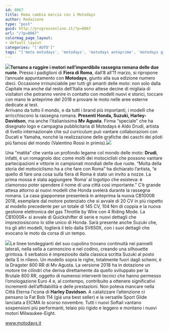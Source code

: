 ```yaml
---
id: 8067
title: Roma cambia marcia con i Motodays
author: Redazione
type: "post"
guid: http://progressonline.it/?p=8067
url: "/?p=8067"
colormag_page_layout:
- default_layout
categories: "['AUTO']"
tags: "['moto motodays', 'motodays', 'motodays anteprime', 'motodays giorni', 'motodays modelli', 'motodays roma']"
---
```


![](https://progressonline.it/wp-content/uploads/2018/02/Aldo_Drudi-300x300.jpg)**Tornano a ruggire i motori nell’imperdibile rassegna romana delle due ruote**. Presso i padiglioni di **Fiera di Roma**, dall’8 all’11 marzo, si ripropone l’annuale appuntamento con **Motodays**, giunto alla sua edizione numero dieci. Occasione irrinunciabile per tutti gli amanti delle moto: non solo dalla Capitale ma anche dal resto dell’Italia sono attese decine di migliaia di visitatori che potranno venire in contatto con modelli nuovi e storici, toccare con mano le anteprime del 2018 e provare le moto nelle aree esterne dedicate ai test.  
Arrivano da tutto il mondo, e da tutti i brand più importanti, i modelli che arricchiscono la rassegna romana. **Presenti Honda, Suzuki, Harley-Davidson**, ma anche l’italianissima **Mv Agusta**. Firma “speciale” che ha disegnato logo e campagna pubblicitaria di Motodays è Aldo Drudi, artista di livello internazionale che sul curriculum può vantare collaborazioni con Ducati e Yamaha, nonché la realizzazione delle grafiche dei caschi dei piloti più famosi del mondo (Valentino Rossi in primis).![](https://progressonline.it/wp-content/uploads/2018/02/moto-300x201.png)

Una “matita” che vanta un profondo legame col mondo delle moto: **Drudi**, infatti, è un romagnolo doc come molti dei motociclisti che possono vantare partecipazioni e vittorie in campionati mondiali delle due ruote. “Molta della storia del motociclismo ha a che fare con Roma” ha dichiarato l’artista, “e quello di fare una cosa sulla fiera di Roma è stato un invito a nozze. La prima mossa è stata aggiungere ‘Roma’ al logotipo che esisteva: è clamoroso poter spendere il nome di una città così importante.” C’è grande attesa attorno ai nuovi modelli che Honda svelerà durante la rassegna romana. La casa giapponese presenterà in anteprima la nuova CB1000R 2018, esemplare dal motore potenziato che si avvale di 20 CV in più rispetto al modello precedente per un totale di 145 CV, 104 Nm di coppia e la nuova gestione elettronica del gas Throttle by Wire con 4 Riding Mode. La CB1000R+ si avvale di Quickshifter di serie e nuovi dettagli che impreziosiscono lo stile unico di Honda. Sarà presente anche Suzuki che, tra gli altri modelli, toglierà il telo dalla SV650X, con i suoi dettagli che evocano le moto da corsa di un tempo.

![](https://progressonline.it/wp-content/uploads/2018/02/motodays-300x199.jpg)Le linee tondeggianti del suo cupolino trovano continuità nei pannelli laterali, nella sella a cannoncino e nel codino, creando una silhouette grintosa. Il serbatoio è impreziosito dalla classica scritta Suzuki al posto della S in rilievo. Un modello sopra le righe, totalmente fuori dagli schemi, è la Dragster 800 RR di Mv Agusta. La versione 2018 ha in dotazione un motore tre cilindri che deriva direttamente da quello sviluppato per la Brutale 800 RR, oggetto di numerosi interventi tecnici che hanno permesso l’omologazione Euro 4 e, al contempo, contribuito a ottenere significativi incrementi dell’affidabilità e delle prestazioni. Non poteva mancare nella Città Eterna l’icona di **Harley Davidson**. A catalizzare l’attenzione ci pensano la Fat Bob 114 (già una best seller) e la versatile Sport Glide lanciata a EICMA lo scorso novembre. Tutti i nuovi Softail vantano sospensioni più performanti, telaio più rigido e leggero e montano i nuovi motori Milwaukee-Eight.

www.motodays.it